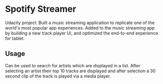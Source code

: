 # Spotify Streamer

Udacity project: Built a music streaming application to replicate one of the world's most popular app experiences. Added to the music streaming app by building a new track player UI, and optimized the end-to-end experience for tablet.

## Usage

Can be used to search for artists which are displayed in a list. After selecting an artist their top 10 tracks are displayed and after selection a 30 second clip of the track is played via a media player.

